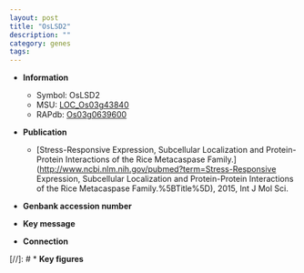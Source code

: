 ```yaml
---
layout: post
title: "OsLSD2"
description: ""
category: genes
tags: 
---
```


* **Information**  
    + Symbol: OsLSD2  
    + MSU: [LOC_Os03g43840](http://rice.uga.edu/cgi-bin/ORF_infopage.cgi?orf=LOC_Os03g43840)  
    + RAPdb: [Os03g0639600](https://rapdb.dna.affrc.go.jp/locus/?name=Os03g0639600)  

* **Publication**  
    + [Stress-Responsive Expression, Subcellular Localization and Protein-Protein Interactions of the Rice Metacaspase Family.](http://www.ncbi.nlm.nih.gov/pubmed?term=Stress-Responsive Expression, Subcellular Localization and Protein-Protein Interactions of the Rice Metacaspase Family.%5BTitle%5D), 2015, Int J Mol Sci.

* **Genbank accession number**  

* **Key message**  

* **Connection**  

[//]: # * **Key figures**  



